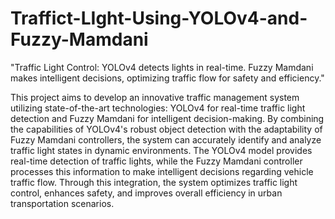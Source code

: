 # Traffict-LIght-Using-YOLOv4-and-Fuzzy-Mamdani
 "Traffic Light Control: YOLOv4 detects lights in real-time. Fuzzy Mamdani makes intelligent decisions, optimizing traffic flow for safety and efficiency."

 This project aims to develop an innovative traffic management system utilizing state-of-the-art technologies: YOLOv4 for real-time traffic light detection and Fuzzy Mamdani for intelligent decision-making. By combining the capabilities of YOLOv4's robust object detection with the adaptability of Fuzzy Mamdani controllers, the system can accurately identify and analyze traffic light states in dynamic environments. The YOLOv4 model provides real-time detection of traffic lights, while the Fuzzy Mamdani controller processes this information to make intelligent decisions regarding vehicle traffic flow. Through this integration, the system optimizes traffic light control, enhances safety, and improves overall efficiency in urban transportation scenarios.
